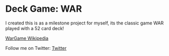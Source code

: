 # Deck Game: WAR

I created this is as a milestone project for myself, its the classic game WAR played with a 52 card deck!

[WarGame Wikipedia](https://en.wikipedia.org/wiki/War_(card_game))

Follow me on Twitter: [Twitter](https://twitter.com/ruandiax)
